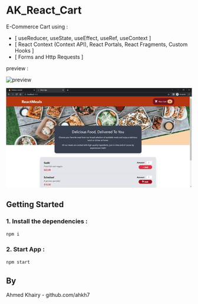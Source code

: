 # AK_React_Cart

E-Commerce Cart using :

-  [ useReducer, useState, useEffect, useRef, useContext ]
-  [ React Context (Context API), React Portals, React Fragments, Custom Hooks ]
-  [ Forms and Http Requests ]

preview :

![preview](src/assets/preview.gif)

![preview](src/assets/preview-2.gif)

## Getting Started

### 1. Install the dependencies :

```sh
npm i
```

### 2. Start App :

```sh
npm start
```

## By

Ahmed Khairy - github.com/ahkh7
